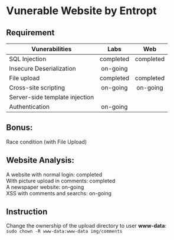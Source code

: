 # Vunerable Website by Entropt

## Requirement

| Vunerabilities | Labs | Web |
| --- | :---:| :---: |
| SQL Injection | completed | completed | 
| Insecure Deserialization | on-going |  |
| File upload | completed | completed |  |
| Cross-site scripting | on-going | on-going |
| Server-side template injection |  |  |
| Authentication | on-going |  |

## Bonus:
Race condition (with File Upload)

## Website Analysis:
A website with normal login: completed <br>
With picture upload in comments: completed <br>
A newspaper website: on-going <br>
XSS with comments and searchs: on-going<br>


## Instruction
Change the ownership of the upload directory to user **www-data**: <br>
`sudo chown -R www-data:www-data img/comments`

